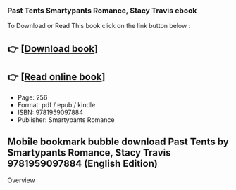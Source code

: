 ### Past Tents Smartypants Romance, Stacy Travis ebook

To Download or Read This book click on the link button below :

## 👉  [**[Download book](http://ebooksharez.info/download.php?group=book&from=github.com&id=718348&lnk=1061 "Download book")**]

## 👉  [**[Read online book](http://ebooksharez.info/download.php?group=book&from=github.com&id=718348&lnk=1061 "Read online book")**]


* Page: 256
* Format: pdf / epub / kindle
* ISBN: 9781959097884
* Publisher: Smartypants Romance



## Mobile bookmark bubble download Past Tents  by Smartypants Romance, Stacy Travis 9781959097884 (English Edition)


Overview





